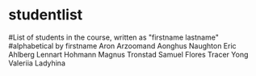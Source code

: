 # studentlist
#List of students in the course, written as "firstname lastname"
#alphabetical by firstname
Aron Arzoomand
Aonghus Naughton
Eric Ahlberg
Lennart Hohmann
Magnus Tronstad
Samuel Flores
Tracer Yong
Valeriia Ladyhina
